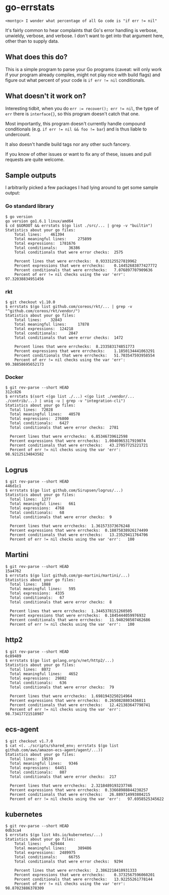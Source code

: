 # go-errstats

```
<montgc> I wonder what percentage of all Go code is "if err != nil"
```

It's fairly common to hear complaints that Go's error handling is verbose, unwieldy, verbose, and verbose.
I don't want to get into that argument here, other than to supply data.

## What does this do?

This is a simple program to parse your Go programs (caveat: will only work if
your program already compiles, might not play nice with build flags) and figure
out what percent of your code is `if err != nil` conditionals.

## What doesn't it work on?

Interesting tidbit, when you do `err := recover(); err != nil`, the type of
`err` there is `interface{}`, so this program doesn't catch that one.

Most importantly, this program doesn't currently handle compound conditionals (e.g. `if err != nil && foo != bar`) and is thus liable to undercount.

It also doesn't handle build tags nor any other such fancery.

If you know of other issues or want to fix any of these, issues and pull requests are quite welcome.

##  Sample outputs

I arbitrarily picked a few packages I had lying around to get some sample output:

### Go standard library

```
$ go version
go version go1.6.1 linux/amd64
$ cd $GOROOT && errstats $(go list ./src/... | grep -v "builtin")
Statistics about your go files:
	Total lines: 	461394
	Total meaningful lines: 	275899
	Total expressions: 	1781676
	Total conditionals: 	36386
	Total conditionals that were error checks: 	2575

	Percent lines that were errchecks: 	0.9333125527819962
	Percent expressions that were errchecks: 	0.14452683877427772
	Percent conditionals that were errchecks: 	7.076897707909636
	Percent of err != nil checks using the var 'err': 	97.32038834951456
```

### rkt

```
$ git checkout v1.10.0
$ errstats $(go list github.com/coreos/rkt/... | grep -v "^github.com/coreos/rkt/vendor/")
Statistics about your go files:
	Total lines: 	32843
	Total meaningful lines: 	17878
	Total expressions: 	124218
	Total conditionals: 	2847
	Total conditionals that were error checks: 	1472

	Percent lines that were errchecks: 	8.233583174851773
	Percent expressions that were errchecks: 	1.1850134441063291
	Percent conditionals that were errchecks: 	51.703547593958554
	Percent of err != nil checks using the var 'err': 	99.38858695652173
```

### Docker

```
$ git rev-parse --short HEAD
312c826
$ errstats $(sort <(go list ./...) <(go list ./vendor/... ./contrib/...) | uniq -u | grep -v "integration-cli")
Statistics about your go files:
  Total lines:  72028
  Total meaningful lines:   40578
  Total expressions:  276800
  Total conditionals:   6427
  Total conditionals that were error checks:  2781

  Percent lines that were errchecks:  6.85346739612598
  Percent expressions that were errchecks:  1.0046965317919074
  Percent conditionals that were errchecks:   43.27057725221721
  Percent of err != nil checks using the var 'err':   98.92125134843582
```

## Logrus
```
$ git rev-parse --short HEAD
446d1c1
$ errstats $(go list github.com/Sirupsen/logrus/...)
Statistics about your go files:
  Total lines:  1277
  Total meaningful lines:   661
  Total expressions:  4768
  Total conditionals:   68
  Total conditionals that were error checks:  9

  Percent lines that were errchecks:  1.361573373676248
  Percent expressions that were errchecks:  0.18875838926174499
  Percent conditionals that were errchecks:   13.23529411764706
  Percent of err != nil checks using the var 'err':   100
```

## Martini
```
$ git rev-parse --short HEAD
15a4762
$ errstats $(go list github.com/go-martini/martini/...)
Statistics about your go files:
  Total lines:  1088
  Total meaningful lines:   595
  Total expressions:  4335
  Total conditionals:   67
  Total conditionals that were error checks:  8

  Percent lines that were errchecks:  1.3445378151260505
  Percent expressions that were errchecks:  0.1845444059976932
  Percent conditionals that were errchecks:   11.940298507462686
  Percent of err != nil checks using the var 'err':   100
```
## http2
```
$ git rev-parse --short HEAD
6c89489
$ errstats $(go list golang.org/x/net/http2/...)
Statistics about your go files:
  Total lines:  8072
  Total meaningful lines:   4652
  Total expressions:  29802
  Total conditionals:   636
  Total conditionals that were error checks:  79

  Percent lines that were errchecks:  1.6981943250214964
  Percent expressions that were errchecks:  0.2650828803436011
  Percent conditionals that were errchecks:   12.421383647798741
  Percent of err != nil checks using the var 'err':   98.73417721518987
```

## ecs-agent
```
$ git checkout v1.7.0
$ cat <(. ./scripts/shared_env; errstats $(go list github.com/aws/amazon-ecs-agent/agent/...))
Statistics about your go files:
  Total lines:  19539
  Total meaningful lines:   9346
  Total expressions:  64451
  Total conditionals:   807
  Total conditionals that were error checks:  217

  Percent lines that were errchecks:  2.3218489193237746
  Percent expressions that were errchecks:  0.33668988844238257
  Percent conditionals that were errchecks:   26.889714993804215
  Percent of err != nil checks using the var 'err':   97.6958525345622
```

## kubernetes
```
$ git rev-parse --short HEAD
0db3ca4
$ errstats $(go list k8s.io/kubernetes/...)
Statistics about your go files:
	Total lines: 	629444
	Total meaningful lines: 	389486
	Total expressions: 	2489975
	Total conditionals: 	66755
	Total conditionals that were error checks: 	9294

	Percent lines that were errchecks: 	2.3862218410931333
	Percent expressions that were errchecks: 	0.3732567596060201
	Percent conditionals that were errchecks: 	13.92255261778144
	Percent of err != nil checks using the var 'err': 	98.87023886378309
```
